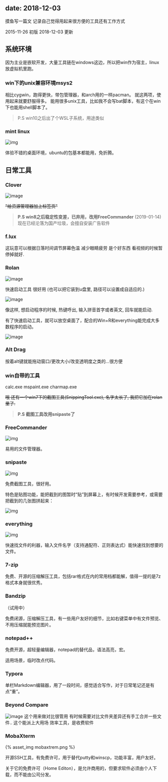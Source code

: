 
date: 2018-12-03
---

摸鱼写一篇文 记录自己觉得用起来很方便的工具还有工作方式

2015-11-26 初版
2018-12-03 更新

<!--more-->

## 系统环境

因为主业是嵌软开发，大量工具链在windows这边，所以把win作为宿主，linux放虚拟机里跑。

### win下的unix兼容环境msys2

相比cygwin，跑得更快，带包管理器，和arch用的一样pacman。
就这两项，使用起来就要舒服得多。
能用很多unix工具，比如我不会写bat脚本，有这个在win下也能用shell脚本了。

> P.S win10之后出了个WSL子系统，用途类似

### mint linux

![img](mint_in_vm.png)

体验不错的桌面环境，ubuntu的包基本都能用，免折腾。

## 日常工具

### Clover

![image](1.jpg)

~~"给资源管理器加上标签页"~~

> __P.S win8之后稳定性变差，已弃用，改用FreeCommander__
> (2019-01-14)现在已经沦落为国产垃圾，会擅自安装广告软件

### f.lux

这玩意可以根据日落时间调节屏幕色温 减少眼睛疲劳 是个好东西
看视频的时候暂停掉就好.

### Rolan

![image](2.jpg)

快速启动工具 很好用 (也可以把它装到u盘里, 路径可以设置成自适应的.)

![image](3.jpg)

像这样, 想启动程序的时候, 热键呼出, 输入拼音首字或者英文, 回车就能启动.

有了快速启动工具，就可以放空桌面了，配合的Win+R和everything能完成大多数程序的启动。

![image](4.jpg)

### Alt Drag
按着alt键就能拖动窗口/更改大小/改变透明度之类的...很方便

### win自带的工具

calc.exe mspaint.exe charmap.exe

~~哦 还有一个win7下的截图工具(SnippingTool.exe), 名字太长了, 我把它加在rolan里了.~~

> __P.S 截图工具改用snipaste了__

### FreeCommander

![img](freecommander.png)

易用的文件管理器。

### snipaste

![img](snipaste.png)

免费截图工具，很好用。

特色是贴图功能，能把截到的图暂时“贴”到屏幕上，有时候开发需要参考，或需要把截到的几张图拼起来：

![img](snipaste-paste.png)

### everything

![img](everything.png)

快速找文件的利器，输入文件名字（支持通配符、正则表达式）能快速找到想要的文件。

### 7-zip

免费、开源的压缩解压工具，包括rar格式在内的常用档都能解，值得一提的是7z格式本身就很优秀。

### Bandzip

（试用中）

免费闭源，压缩解压工具，有一些用户友好的细节，比如右键菜单中有文件预览、不用压缩就能预览图片。

### notepad++

免费开源，超轻量编辑器，notepad的替代品，语法高亮，宏。

适用场景，临时改点代码。

### Typora

单栏Markdown编辑器，用了一段时间，感觉适合写作，对于日常笔记还是有点“重”。

### Beyond Compare

![image](6.jpg)
这个用来做对比很管用 
有时候需要对比文件夹差异还有手工合并一些文件..
这个能派上大用场 效率工具，是收费软件

### MobaXterm

{% asset_img mobaxtrem.png %}

开源SSH工具，有免费许可，用于替代putty和winscp，功能丰富，用户友好。

关于它的免费许可（Home Editon），是允许商用的，但要求软件必须由个人下载，而不能由公司分发。


